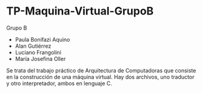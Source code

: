 # TP-Maquina-Virtual-GrupoB
Grupo B
 - Paula Bonifazi Aquino
 - Alan Gutiérrez
 - Luciano Frangolini
 - María Josefina Oller

Se trata del trabajo práctico de Arquitectura de Computadoras que consiste en la construcción de una máquina virtual.
Hay dos archivos, uno traductor y otro interpretador, ambos en lenguaje C.  
